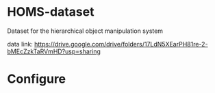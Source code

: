 # HOMS-dataset
Dataset for the hierarchical object manipulation system

data link: https://drive.google.com/drive/folders/17LdN5XEarPH81re-2-bMEcZzkTaRVmHD?usp=sharing
# Configure
